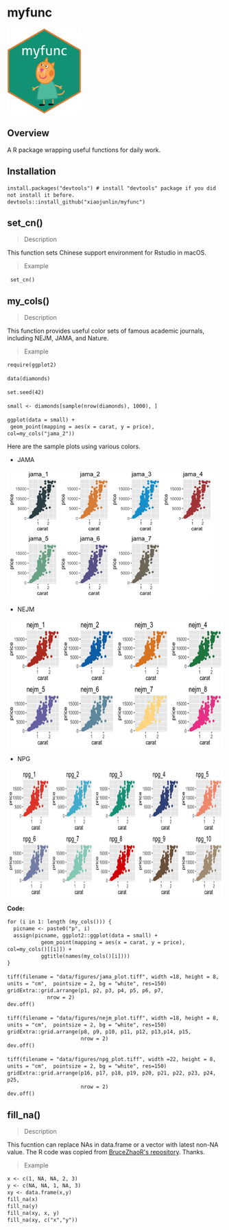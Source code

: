 # myfunc
<img src="data/sticker/myfuncSticker.png" height="200"/>


## Overview
A R package wrapping useful functions for daily work.

## Installation 

```
install.packages("devtools") # install "devtools" package if you did not install it before.
devtools::install_github("xiaojunlin/myfunc")
```

## set_cn()

> Description

This function sets Chinese support environment for Rstudio in macOS.

> Example

` set_cn()`

## my_cols()

> Description 

This function provides useful color sets of famous academic journals, including NEJM, JAMA, and Nature.

> Example

```
require(ggplot2)

data(diamonds)

set.seed(42)

small <- diamonds[sample(nrow(diamonds), 1000), ]

ggplot(data = small) +
 geom_point(mapping = aes(x = carat, y = price), col=my_cols("jama_2"))
```

Here are the sample plots using various colors.

- JAMA 

<img src="data/figures/jama_plot.tiff" height="300"/>

- NEJM

<img src="data/figures/nejm_plot.tiff" height="300"/>

- NPG

<img src="data/figures/npg_plot.tiff" height="300"/>

**Code:**

```
for (i in 1: length (my_cols())) {
  picname <- paste0("p", i)
  assign(picname, ggplot2::ggplot(data = small) +
           geom_point(mapping = aes(x = carat, y = price), col=my_cols()[[i]]) +
           ggtitle(names(my_cols()[i])))
}

tiff(filename = "data/figures/jama_plot.tiff", width =18, height = 8, units = "cm",  pointsize = 2, bg = "white", res=150)
gridExtra::grid.arrange(p1, p2, p3, p4, p5, p6, p7,  
             nrow = 2)
dev.off()

tiff(filename = "data/figures/nejm_plot.tiff", width =18, height = 8, units = "cm",  pointsize = 2, bg = "white", res=150)
gridExtra::grid.arrange(p8, p9, p10, p11, p12, p13,p14, p15,  
                        nrow = 2)
dev.off()

tiff(filename = "data/figures/npg_plot.tiff", width =22, height = 8, units = "cm",  pointsize = 2, bg = "white", res=150)
gridExtra::grid.arrange(p16, p17, p18, p19, p20, p21, p22, p23, p24, p25,  
                        nrow = 2)
dev.off()
```

## fill_na()

> Description 

This fucntion can replace NAs in data.frame or a vector with latest non-NA value. The R code was copied from [BruceZhaoR's repository](https://github.com/BruceZhaoR/R_Problems/blob/master/Handle-NA-Problems/fill_na.R). Thanks.

> Example

```
x <- c(1, NA, NA, 2, 3)
y <- c(NA, NA, 1, NA, 3)
xy <- data.frame(x,y)
fill_na(x)
fill_na(y)
fill_na(xy, x, y)
fill_na(xy, c("x","y"))
```
